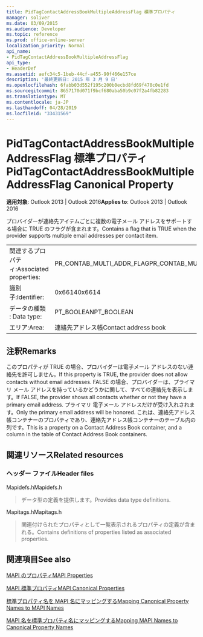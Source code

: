 ```yaml
---
title: PidTagContactAddressBookMultipleAddressFlag 標準プロパティ
manager: soliver
ms.date: 03/09/2015
ms.audience: Developer
ms.topic: reference
ms.prod: office-online-server
localization_priority: Normal
api_name:
- PidTagContactAddressBookMultipleAddressFlag
api_type:
- HeaderDef
ms.assetid: aefc34c5-1beb-44cf-a455-90f466e157ce
description: '最終更新日: 2015 年 3 月 9 日'
ms.openlocfilehash: 6fabb03d552f195c200b0ecbd8fd69f470c0e1fd
ms.sourcegitcommit: 8657170d071f9bcf680aba50b9c07f2a4fb82283
ms.translationtype: MT
ms.contentlocale: ja-JP
ms.lasthandoff: 04/28/2019
ms.locfileid: "33431569"
---
```

# <a name="pidtagcontactaddressbookmultipleaddressflag-canonical-property"></a><span data-ttu-id="c18c8-103">PidTagContactAddressBookMultipleAddressFlag 標準プロパティ</span><span class="sxs-lookup"><span data-stu-id="c18c8-103">PidTagContactAddressBookMultipleAddressFlag Canonical Property</span></span>

  
  
<span data-ttu-id="c18c8-104">**適用対象**: Outlook 2013 | Outlook 2016</span><span class="sxs-lookup"><span data-stu-id="c18c8-104">**Applies to**: Outlook 2013 | Outlook 2016</span></span> 
  
<span data-ttu-id="c18c8-105">プロバイダーが連絡先アイテムごとに複数の電子メール アドレスをサポートする場合に TRUE のフラグが含まれます。</span><span class="sxs-lookup"><span data-stu-id="c18c8-105">Contains a flag that is TRUE when the provider supports multiple email addresses per contact item.</span></span>
  
|||
|:-----|:-----|
|<span data-ttu-id="c18c8-106">関連するプロパティ:</span><span class="sxs-lookup"><span data-stu-id="c18c8-106">Associated properties:</span></span>  <br/> |<span data-ttu-id="c18c8-107">PR_CONTAB_MULTI_ADDR_FLAG</span><span class="sxs-lookup"><span data-stu-id="c18c8-107">PR_CONTAB_MULTI_ADDR_FLAG</span></span>  <br/> |
|<span data-ttu-id="c18c8-108">識別子:</span><span class="sxs-lookup"><span data-stu-id="c18c8-108">Identifier:</span></span>  <br/> |<span data-ttu-id="c18c8-109">0x6614</span><span class="sxs-lookup"><span data-stu-id="c18c8-109">0x6614</span></span>  <br/> |
|<span data-ttu-id="c18c8-110">データの種類 : </span><span class="sxs-lookup"><span data-stu-id="c18c8-110">Data type:</span></span>  <br/> |<span data-ttu-id="c18c8-111">PT_BOOLEAN</span><span class="sxs-lookup"><span data-stu-id="c18c8-111">PT_BOOLEAN</span></span>  <br/> |
|<span data-ttu-id="c18c8-112">エリア:</span><span class="sxs-lookup"><span data-stu-id="c18c8-112">Area:</span></span>  <br/> |<span data-ttu-id="c18c8-113">連絡先アドレス帳</span><span class="sxs-lookup"><span data-stu-id="c18c8-113">Contact address book</span></span>  <br/> |
   
## <a name="remarks"></a><span data-ttu-id="c18c8-114">注釈</span><span class="sxs-lookup"><span data-stu-id="c18c8-114">Remarks</span></span>

<span data-ttu-id="c18c8-115">このプロパティが TRUE の場合、プロバイダーは電子メール アドレスのない連絡先を許可しません。</span><span class="sxs-lookup"><span data-stu-id="c18c8-115">If this property is TRUE, the provider does not allow contacts without email addresses.</span></span> <span data-ttu-id="c18c8-116">FALSE の場合、プロバイダーは、プライマリ メール アドレスを持っているかどうかに関して、すべての連絡先を表示します。</span><span class="sxs-lookup"><span data-stu-id="c18c8-116">If FALSE, the provider shows all contacts whether or not they have a primary email address.</span></span> <span data-ttu-id="c18c8-117">プライマリ 電子メール アドレスだけが受け入れされます。</span><span class="sxs-lookup"><span data-stu-id="c18c8-117">Only the primary email address will be honored.</span></span> <span data-ttu-id="c18c8-118">これは、連絡先アドレス帳コンテナーのプロパティであり、連絡先アドレス帳コンテナーのテーブル内の列です。</span><span class="sxs-lookup"><span data-stu-id="c18c8-118">This is a property on a Contact Address Book container, and a column in the table of Contact Address Book containers.</span></span>
  
## <a name="related-resources"></a><span data-ttu-id="c18c8-119">関連リソース</span><span class="sxs-lookup"><span data-stu-id="c18c8-119">Related resources</span></span>

### <a name="header-files"></a><span data-ttu-id="c18c8-120">ヘッダー ファイル</span><span class="sxs-lookup"><span data-stu-id="c18c8-120">Header files</span></span>

<span data-ttu-id="c18c8-121">Mapidefs.h</span><span class="sxs-lookup"><span data-stu-id="c18c8-121">Mapidefs.h</span></span>
  
> <span data-ttu-id="c18c8-122">データ型の定義を提供します。</span><span class="sxs-lookup"><span data-stu-id="c18c8-122">Provides data type definitions.</span></span>
    
<span data-ttu-id="c18c8-123">Mapitags.h</span><span class="sxs-lookup"><span data-stu-id="c18c8-123">Mapitags.h</span></span>
  
> <span data-ttu-id="c18c8-124">関連付けられたプロパティとして一覧表示されるプロパティの定義が含まれる。</span><span class="sxs-lookup"><span data-stu-id="c18c8-124">Contains definitions of properties listed as associated properties.</span></span>
    
## <a name="see-also"></a><span data-ttu-id="c18c8-125">関連項目</span><span class="sxs-lookup"><span data-stu-id="c18c8-125">See also</span></span>



[<span data-ttu-id="c18c8-126">MAPI のプロパティ</span><span class="sxs-lookup"><span data-stu-id="c18c8-126">MAPI Properties</span></span>](mapi-properties.md)
  
[<span data-ttu-id="c18c8-127">MAPI 標準プロパティ</span><span class="sxs-lookup"><span data-stu-id="c18c8-127">MAPI Canonical Properties</span></span>](mapi-canonical-properties.md)
  
[<span data-ttu-id="c18c8-128">標準プロパティ名を MAPI 名にマッピングする</span><span class="sxs-lookup"><span data-stu-id="c18c8-128">Mapping Canonical Property Names to MAPI Names</span></span>](mapping-canonical-property-names-to-mapi-names.md)
  
[<span data-ttu-id="c18c8-129">MAPI 名を標準プロパティ名にマッピングする</span><span class="sxs-lookup"><span data-stu-id="c18c8-129">Mapping MAPI Names to Canonical Property Names</span></span>](mapping-mapi-names-to-canonical-property-names.md)

